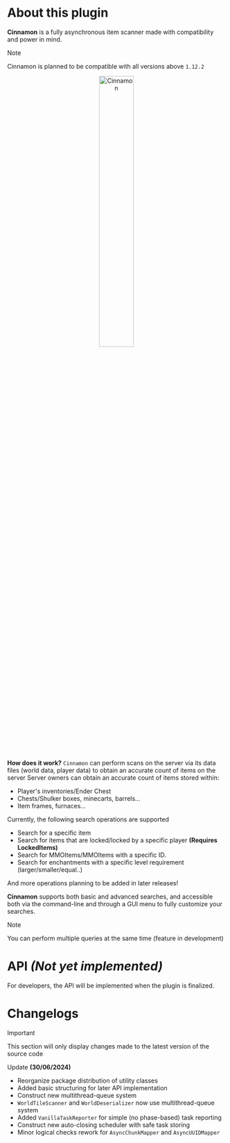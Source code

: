 # About this plugin
**Cinnamon** is a fully asynchronous item scanner made with compatibility and power in mind.

> [!NOTE]
> Cinnamon is planned to be compatible with all versions above `1.12.2`

<p align="center">
  <img src="https://images6.fanpop.com/image/photos/44500000/Cinnamoroll-cinnamoroll-44503703-1200-1200.jpg" alt="Cinnamon" style="width: 40%;" />
</p>

**How does it work?** `Cinnamon` can perform scans on the server via its data files (world data, player data) to obtain an accurate count of items on the server
Server owners can obtain an accurate count of items stored within:
- Player's inventories/Ender Chest
- Chests/Shulker boxes, minecarts, barrels...
- Item frames, furnaces...

Currently, the following search operations are supported
- Search for a specific item
- Search for items that are locked/locked by a specific player **(Requires LockedItems)**
- Search for MMOItems/MMOItems with a specific ID.
- Search for enchantments with a specific level requirement (larger/smaller/equal..)

And more operations planning to be added in later releases!

**Cinnamon** supports both basic and advanced searches, and accessible both via the command-line and through a GUI menu to fully customize your searches.

> [!NOTE]
> You can perform multiple queries at the same time (feature in development)

# API *(Not yet implemented)*
For developers, the API will be implemented when the plugin is finalized.

# Changelogs

> [!IMPORTANT]
> This section will only display changes made to the latest version of the source code

Update **(30/06/2024)**
- Reorganize package distribution of utility classes
- Added basic structuring for later API implementation
- Construct new multithread-queue system
- `WorldTileScanner` and `WorldDeserializer` now use multithread-queue system
- Added `VanillaTaskReporter` for simple (no phase-based) task reporting
- Construct new auto-closing scheduler with safe task storing
- Minor logical checks rework for `AsyncChunkMapper` and `AsyncUUIDMapper`

